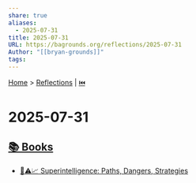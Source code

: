 ```yaml
---
share: true
aliases:
  - 2025-07-31
title: 2025-07-31
URL: https://bagrounds.org/reflections/2025-07-31
Author: "[[bryan-grounds]]"
tags: 
---
```

[Home](../index.md) > [Reflections](./index.md) | [⏮️](./2025-07-30.md)  
# 2025-07-31  
## [📚 Books](../books/index.md)  
- [🤖⚠️📈 Superintelligence: Paths, Dangers, Strategies](../books/superintelligence-paths-dangers-strategies.md)